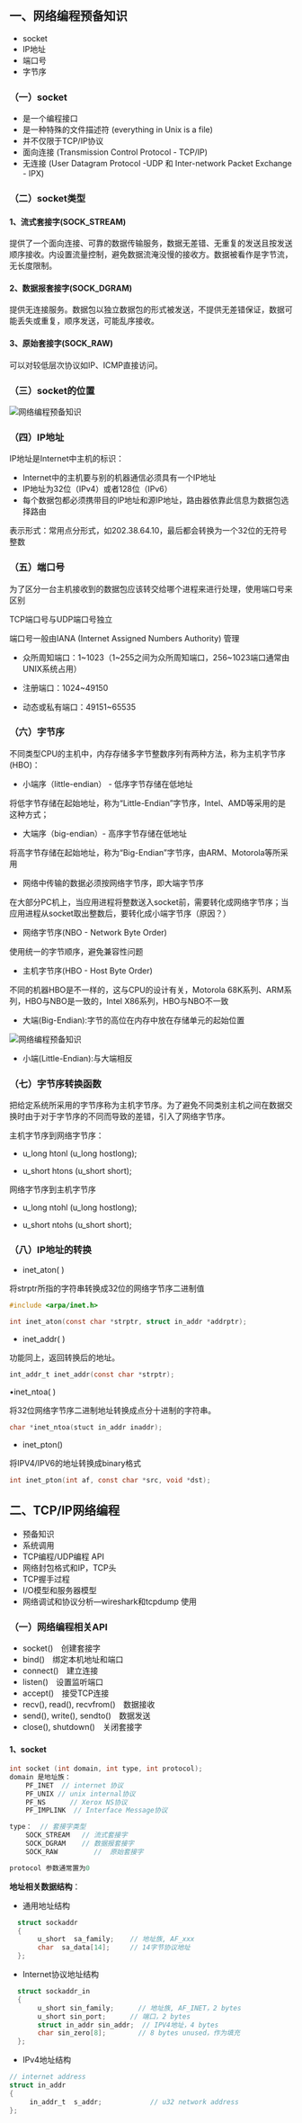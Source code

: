 ## 一、网络编程预备知识

- socket
- IP地址
- 端口号
- 字节序

### （一）socket

- 是一个编程接口
- 是一种特殊的文件描述符 (everything in Unix is a file)
- 并不仅限于TCP/IP协议
- 面向连接 (Transmission Control Protocol - TCP/IP)
- 无连接 (User Datagram Protocol -UDP 和 Inter-network Packet Exchange - IPX)

### （二）socket类型

#### 1、流式套接字(SOCK_STREAM)

提供了一个面向连接、可靠的数据传输服务，数据无差错、无重复的发送且按发送顺序接收。内设置流量控制，避免数据流淹没慢的接收方。数据被看作是字节流，无长度限制。

#### 2、数据报套接字(SOCK_DGRAM)

提供无连接服务。数据包以独立数据包的形式被发送，不提供无差错保证，数据可能丢失或重复，顺序发送，可能乱序接收。

#### 3、原始套接字(SOCK_RAW)

可以对较低层次协议如IP、ICMP直接访问。

### （三）socket的位置

![网络编程预备知识](../images/01.png)

### （四）IP地址

IP地址是Internet中主机的标识：

- Internet中的主机要与别的机器通信必须具有一个IP地址
- IP地址为32位（IPv4）或者128位（IPv6）
- 每个数据包都必须携带目的IP地址和源IP地址，路由器依靠此信息为数据包选择路由

表示形式：常用点分形式，如202.38.64.10，最后都会转换为一个32位的无符号整数

### （五）端口号

为了区分一台主机接收到的数据包应该转交给哪个进程来进行处理，使用端口号来区别

TCP端口号与UDP端口号独立

端口号一般由IANA (Internet Assigned Numbers Authority) 管理

- 众所周知端口：1~1023（1~255之间为众所周知端口，256~1023端口通常由UNIX系统占用）

- 注册端口：1024~49150

- 动态或私有端口：49151~65535

### （六）字节序

不同类型CPU的主机中，内存存储多字节整数序列有两种方法，称为主机字节序(HBO)：

- 小端序（little-endian） - 低序字节存储在低地址

将低字节存储在起始地址，称为“Little-Endian”字节序，Intel、AMD等采用的是这种方式；

- 大端序（big-endian）- 高序字节存储在低地址

将高字节存储在起始地址，称为“Big-Endian”字节序，由ARM、Motorola等所采用

- 网络中传输的数据必须按网络字节序，即大端字节序

在大部分PC机上，当应用进程将整数送入socket前，需要转化成网络字节序；当应用进程从socket取出整数后，要转化成小端字节序（原因？）



- 网络字节序(NBO - Network Byte Order)

使用统一的字节顺序，避免兼容性问题

- 主机字节序(HBO - Host Byte Order)

不同的机器HBO是不一样的，这与CPU的设计有关，Motorola 68K系列、ARM系列，HBO与NBO是一致的，Intel X86系列，HBO与NBO不一致



- 大端(Big-Endian):字节的高位在内存中放在存储单元的起始位置

![网络编程预备知识](../images/02.png)

- 小端(Little-Endian):与大端相反

### （七）字节序转换函数

把给定系统所采用的字节序称为主机字节序。为了避免不同类别主机之间在数据交换时由于对于字节序的不同而导致的差错，引入了网络字节序。

主机字节序到网络字节序：

- u_long htonl (u_long hostlong);

- u_short htons (u_short short);

网络字节序到主机字节序

- u_long ntohl (u_long hostlong);

- u_short ntohs (u_short short);

### （八）IP地址的转换

- inet_aton( )

将strptr所指的字符串转换成32位的网络字节序二进制值

```c
#include <arpa/inet.h>

int inet_aton(const char *strptr, struct in_addr *addrptr);
```

- inet_addr( )

功能同上，返回转换后的地址。

```c
int_addr_t inet_addr(const char *strptr);
```

•inet_ntoa( )

将32位网络字节序二进制地址转换成点分十进制的字符串。

```c
char *inet_ntoa(stuct in_addr inaddr);
```

- inet_pton()

将IPV4/IPV6的地址转换成binary格式

```c
int inet_pton(int af, const char *src, void *dst);
```

## 二、TCP/IP网络编程

- 预备知识
- 系统调用
- TCP编程/UDP编程 API
- 网络封包格式和IP，TCP头
- TCP握手过程
- I/O模型和服务器模型
- 网络调试和协议分析—wireshark和tcpdump 使用

### （一）网络编程相关API

- socket()　创建套接字
- bind()　绑定本机地址和端口
- connect()　建立连接
- listen()　设置监听端口
- accept()　接受TCP连接
- recv(), read(), recvfrom()　数据接收
- send(), write(), sendto()　数据发送
- close(), shutdown()　关闭套接字

#### 1、socket

```c
int socket (int domain, int type, int protocol);
domain 是地址族：
    PF_INET  // internet 协议
    PF_UNIX // unix internal协议
    PF_NS      // Xerox NS协议
    PF_IMPLINK  // Interface Message协议

type：  // 套接字类型
    SOCK_STREAM   // 流式套接字
    SOCK_DGRAM    // 数据报套接字
    SOCK_RAW         //  原始套接字

protocol 参数通常置为0

```

**地址相关数据结构**：

- 通用地址结构

```c
  struct sockaddr
  {    
       u_short  sa_family;    // 地址族, AF_xxx
       char  sa_data[14];     // 14字节协议地址
  };

```

- Internet协议地址结构

```c
  struct sockaddr_in
  {           
       u_short sin_family;      // 地址族, AF_INET，2 bytes
       u_short sin_port;      // 端口，2 bytes
       struct in_addr sin_addr;  // IPV4地址，4 bytes 	
       char sin_zero[8];        // 8 bytes unused，作为填充
  }; 

```

- IPv4地址结构

```c
// internet address  
struct in_addr
{
     in_addr_t  s_addr;            // u32 network address 
};

```

